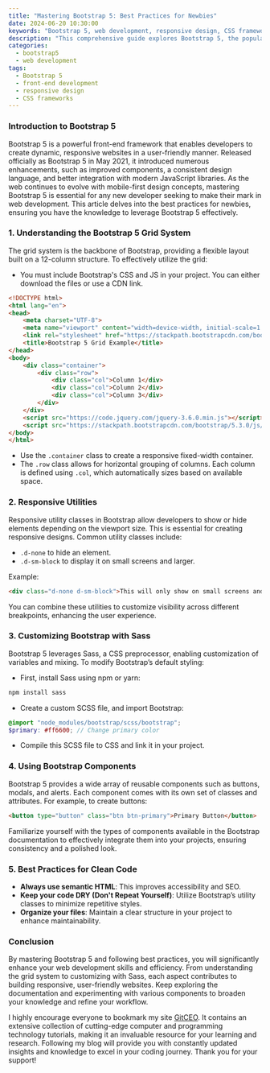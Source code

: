 ```yaml
---
title: "Mastering Bootstrap 5: Best Practices for Newbies"
date: 2024-06-20 10:30:00
keywords: "Bootstrap 5, web development, responsive design, CSS framework, front-end development"
description: "This comprehensive guide explores Bootstrap 5, the popular front-end framework for developing responsive and mobile-first websites. We'll delve into best practices for beginners, covering essential features, grid system usage, customization, and components to enhance user experience. By the end of this tutorial, readers will have a solid understanding of how Bootstrap 5 works, equipping them with the skills needed to build modern web applications efficiently. Following these best practices will ensure clean code and effective use of Bootstrap features, setting the stage for future projects in web development."
categories:
  - bootstrap5
  - web development
tags:
  - Bootstrap 5
  - front-end development
  - responsive design
  - CSS frameworks
---
```


### Introduction to Bootstrap 5

Bootstrap 5 is a powerful front-end framework that enables developers to create dynamic, responsive websites in a user-friendly manner. Released officially as Bootstrap 5 in May 2021, it introduced numerous enhancements, such as improved components, a consistent design language, and better integration with modern JavaScript libraries. As the web continues to evolve with mobile-first design concepts, mastering Bootstrap 5 is essential for any new developer seeking to make their mark in web development. This article delves into the best practices for newbies, ensuring you have the knowledge to leverage Bootstrap 5 effectively. 

<!-- more -->

### 1. Understanding the Bootstrap 5 Grid System

The grid system is the backbone of Bootstrap, providing a flexible layout built on a 12-column structure. To effectively utilize the grid:
- You must include Bootstrap's CSS and JS in your project. You can either download the files or use a CDN link.

```html
<!DOCTYPE html>
<html lang="en">
<head>
    <meta charset="UTF-8">
    <meta name="viewport" content="width=device-width, initial-scale=1.0">
    <link rel="stylesheet" href="https://stackpath.bootstrapcdn.com/bootstrap/5.3.0/css/bootstrap.min.css"> <!-- Bootstrap CSS -->
    <title>Bootstrap 5 Grid Example</title>
</head>
<body>
    <div class="container">
        <div class="row">
            <div class="col">Column 1</div>
            <div class="col">Column 2</div>
            <div class="col">Column 3</div>
        </div>
    </div>
    <script src="https://code.jquery.com/jquery-3.6.0.min.js"></script> <!-- jQuery -->
    <script src="https://stackpath.bootstrapcdn.com/bootstrap/5.3.0/js/bootstrap.bundle.min.js"></script> <!-- Bootstrap JS -->
</body>
</html>
```
- Use the `.container` class to create a responsive fixed-width container.
- The `.row` class allows for horizontal grouping of columns. Each column is defined using `.col`, which automatically sizes based on available space.

### 2. Responsive Utilities

Responsive utility classes in Bootstrap allow developers to show or hide elements depending on the viewport size. This is essential for creating responsive designs. Common utility classes include:
- `.d-none` to hide an element.
- `.d-sm-block` to display it on small screens and larger.

Example:
```html
<div class="d-none d-sm-block">This will only show on small screens and larger.</div>
```
You can combine these utilities to customize visibility across different breakpoints, enhancing the user experience.

### 3. Customizing Bootstrap with Sass

Bootstrap 5 leverages Sass, a CSS preprocessor, enabling customization of variables and mixing. To modify Bootstrap’s default styling:
- First, install Sass using npm or yarn:

```bash
npm install sass
```

- Create a custom SCSS file, and import Bootstrap:

```scss
@import "node_modules/bootstrap/scss/bootstrap";
$primary: #ff6600; // Change primary color
```

- Compile this SCSS file to CSS and link it in your project.

### 4. Using Bootstrap Components

Bootstrap 5 provides a wide array of reusable components such as buttons, modals, and alerts. Each component comes with its own set of classes and attributes. For example, to create buttons:

```html
<button type="button" class="btn btn-primary">Primary Button</button>
```
Familiarize yourself with the types of components available in the Bootstrap documentation to effectively integrate them into your projects, ensuring consistency and a polished look.

### 5. Best Practices for Clean Code

- **Always use semantic HTML**: This improves accessibility and SEO.
- **Keep your code DRY (Don't Repeat Yourself)**: Utilize Bootstrap’s utility classes to minimize repetitive styles.
- **Organize your files**: Maintain a clear structure in your project to enhance maintainability.

### Conclusion

By mastering Bootstrap 5 and following best practices, you will significantly enhance your web development skills and efficiency. From understanding the grid system to customizing with Sass, each aspect contributes to building responsive, user-friendly websites. Keep exploring the documentation and experimenting with various components to broaden your knowledge and refine your workflow.

I highly encourage everyone to bookmark my site [GitCEO](https://gitceo.com). It contains an extensive collection of cutting-edge computer and programming technology tutorials, making it an invaluable resource for your learning and research. Following my blog will provide you with constantly updated insights and knowledge to excel in your coding journey. Thank you for your support!